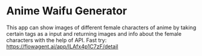# Anime Waifu Generator 
This app can show images of different female characters of anime by taking certain tags as a input and returning images and info about the female characters with the help of API.
Fast try: https://flowagent.ai/app/ILAfx4p1C7zF/detail
